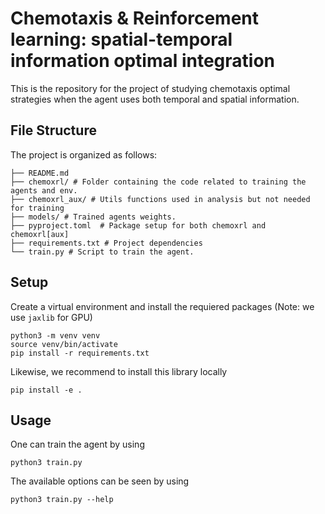 # Chemotaxis & Reinforcement learning: spatial-temporal information optimal integration

This is the repository for the project of studying chemotaxis optimal strategies
when the agent uses both temporal and spatial information.

## File Structure

The project is organized as follows:

```
├── README.md 
├── chemoxrl/ # Folder containing the code related to training the agents and env.
├── chemoxrl_aux/ # Utils functions used in analysis but not needed for training
├── models/ # Trained agents weights.
├── pyproject.toml  # Package setup for both chemoxrl and chemoxrl[aux]
├── requirements.txt # Project dependencies
└── train.py # Script to train the agent.
```

## Setup

Create a virtual environment and install the requiered packages (Note: we use `jaxlib` for GPU)

```
python3 -m venv venv
source venv/bin/activate
pip install -r requirements.txt
```

Likewise, we recommend to install this library locally

```
pip install -e .
```

## Usage

One can train the agent by using 

```
python3 train.py
```
 The available options can be seen by using

```
python3 train.py --help
```
